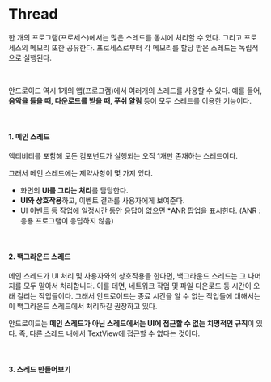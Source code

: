 # Thread

한 개의 프로그램(프로세스)에서는 많은 스레드를 동시에 처리할 수 있다. 그리고 프로세스의 메모리 또한 공유한다. 프로세스로부터 각 메모리를 할당 받은 스레드는 독립적으로 실행된다.

<br>

안드로이드 역시 1개의 앱(프로그램)에서 여러개의 스레드를 사용할 수 있다. 예를 들어, **음악을 들을 때, 다운로드를 받을 때, 푸쉬 알림** 등이 모두 스레드를 이용한 기능이다.

<br>

#### 1. 메인 스레드

액티비티를 포함해 모든 컴포넌트가 실행되는 오직 1개만 존재하는 스레드이다. 

그래서 메인 스레드에는 제약사항이 몇 가지 있다.

+ 화면의 **UI를 그리는 처리**를 담당한다.
+ **UI와 상호작용**하고, 이벤트 결과를 사용자에게 보여준다.
+ UI 이벤트 등 작업에 일정시간 동안 응답이 없으면 *ANR 팝업을 표시한다. (ANR : 응용 프로그램이 응답하지 않음)

<br>

#### 2. 백그라운드 스레드

메인 스레드가 UI 처리 및 사용자와의 상호작용을 한다면, 백그라운드 스레드는 그 나머지를 모두 맡아서 처리합니다. 이를 테면, 네트워크 작업 및 파일 다운로드 등 시간이 오래 걸리는 작업들이다. 그래서 안드로이드는 종료 시간을 알 수 없는 작업들에 대해서는 이 백그라운드 스레드에서 처리하길 권장하고 있다.

안드로이드는 **메인 스레드가 아닌 스레드에서는 UI에 접근할 수 없는 치명적인 규칙**이 있다. 즉, 다른 스레드 내에서 TextView에 접근할 수 없다는 것이다. 

<br>

#### 3. 스레드 만들어보기


